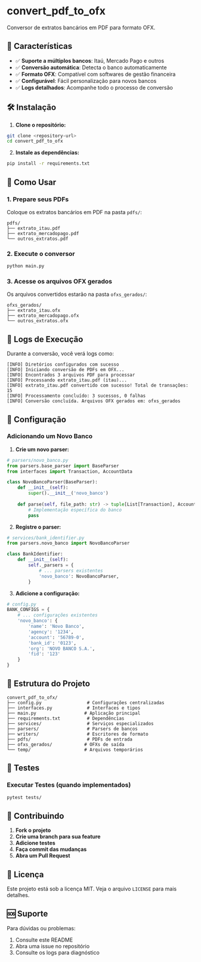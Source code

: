 # convert_pdf_to_ofx

Conversor de extratos bancários em PDF para formato OFX.

## 🚀 Características

- ✅ **Suporte a múltiplos bancos**: Itaú, Mercado Pago e outros
- ✅ **Conversão automática**: Detecta o banco automaticamente
- ✅ **Formato OFX**: Compatível com softwares de gestão financeira
- ✅ **Configurável**: Fácil personalização para novos bancos
- ✅ **Logs detalhados**: Acompanhe todo o processo de conversão

## 🛠️ Instalação

1. **Clone o repositório:**
```bash
git clone <repository-url>
cd convert_pdf_to_ofx
```

2. **Instale as dependências:**
```bash
pip install -r requirements.txt
```

## 🚀 Como Usar

### 1. Prepare seus PDFs
Coloque os extratos bancários em PDF na pasta `pdfs/`:
```
pdfs/
├── extrato_itau.pdf
├── extrato_mercadopago.pdf
└── outros_extratos.pdf
```

### 2. Execute o conversor
```bash
python main.py
```

### 3. Acesse os arquivos OFX gerados
Os arquivos convertidos estarão na pasta `ofxs_gerados/`:
```
ofxs_gerados/
├── extrato_itau.ofx
├── extrato_mercadopago.ofx
└── outros_extratos.ofx
```

## 📝 Logs de Execução

Durante a conversão, você verá logs como:
```
[INFO] Diretórios configurados com sucesso
[INFO] Iniciando conversão de PDFs em OFX...
[INFO] Encontrados 3 arquivos PDF para processar
[INFO] Processando extrato_itau.pdf (itau)...
[INFO] extrato_itau.pdf convertido com sucesso! Total de transações: 15
[INFO] Processamento concluído: 3 sucessos, 0 falhas
[INFO] Conversão concluída. Arquivos OFX gerados em: ofxs_gerados
```

## 🔧 Configuração

### Adicionando um Novo Banco

1. **Crie um novo parser:**
```python
# parsers/novo_banco.py
from parsers.base_parser import BaseParser
from interfaces import Transaction, AccountData

class NovoBancoParser(BaseParser):
    def __init__(self):
        super().__init__('novo_banco')
    
    def parse(self, file_path: str) -> tuple[List[Transaction], AccountData]:
        # Implementação específica do banco
        pass
```

2. **Registre o parser:**
```python
# services/bank_identifier.py
from parsers.novo_banco import NovoBancoParser

class BankIdentifier:
    def __init__(self):
        self._parsers = {
            # ... parsers existentes
            'novo_banco': NovoBancoParser,
        }
```

3. **Adicione a configuração:**
```python
# config.py
BANK_CONFIGS = {
    # ... configurações existentes
    'novo_banco': {
        'name': 'Novo Banco',
        'agency': '1234',
        'account': '56789-0',
        'bank_id': '0123',
        'org': 'NOVO BANCO S.A.',
        'fid': '123'
    }
}
```

## 📁 Estrutura do Projeto

```
convert_pdf_to_ofx/
├── config.py                 # Configurações centralizadas
├── interfaces.py             # Interfaces e tipos
├── main.py                  # Aplicação principal
├── requirements.txt          # Dependências
├── services/                 # Serviços especializados
├── parsers/                  # Parsers de bancos
├── writers/                  # Escritores de formato
├── pdfs/                     # PDFs de entrada
├── ofxs_gerados/            # OFXs de saída
└── temp/                    # Arquivos temporários
```

## 🧪 Testes

### Executar Testes (quando implementados)
```bash
pytest tests/
```

## 🤝 Contribuindo

1. **Fork o projeto**
2. **Crie uma branch para sua feature**
3. **Adicione testes**
4. **Faça commit das mudanças**
5. **Abra um Pull Request**

## 📄 Licença

Este projeto está sob a licença MIT. Veja o arquivo `LICENSE` para mais detalhes.

## 🆘 Suporte

Para dúvidas ou problemas:
1. Consulte este README
2. Abra uma issue no repositório
3. Consulte os logs para diagnóstico 